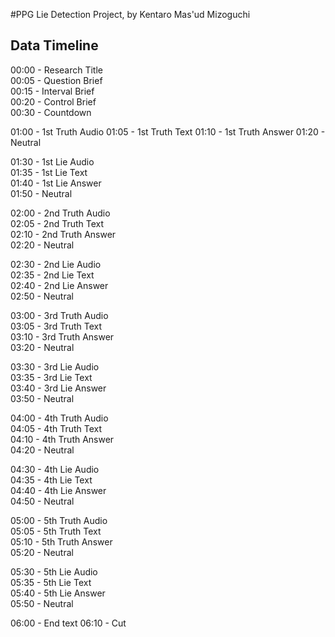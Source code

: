 ﻿#PPG Lie Detection Project, by Kentaro Mas'ud Mizoguchi

## Data Timeline
00:00 - Research Title  
00:05 - Question Brief  
00:15 - Interval Brief  
00:20 - Control Brief  
00:30 - Countdown  

<data should start here>
01:00 - 1st Truth Audio   
01:05 - 1st Truth Text  
01:10 - 1st Truth Answer  
01:20 - Neutral  

01:30 - 1st Lie Audio  
01:35 - 1st Lie Text  
01:40 - 1st Lie Answer  
01:50 - Neutral  

02:00 - 2nd Truth Audio  
02:05 - 2nd Truth Text  
02:10 - 2nd Truth Answer  
02:20 - Neutral  

02:30 - 2nd Lie Audio  
02:35 - 2nd Lie Text  
02:40 - 2nd Lie Answer  
02:50 - Neutral  

03:00 - 3rd Truth Audio  
03:05 - 3rd Truth Text  
03:10 - 3rd Truth Answer  
03:20 - Neutral  

03:30 - 3rd Lie Audio  
03:35 - 3rd Lie Text  
03:40 - 3rd Lie Answer  
03:50 - Neutral  

04:00 - 4th Truth Audio  
04:05 - 4th Truth Text  
04:10 - 4th Truth Answer  
04:20 - Neutral  

04:30 - 4th Lie Audio  
04:35 - 4th Lie Text  
04:40 - 4th Lie Answer  
04:50 - Neutral  

05:00 - 5th Truth Audio  
05:05 - 5th Truth Text  
05:10 - 5th Truth Answer  
05:20 - Neutral  

05:30 - 5th Lie Audio  
05:35 - 5th Lie Text  
05:40 - 5th Lie Answer  
05:50 - Neutral
<data should end here>

06:00 - End text 
06:10 - Cut
